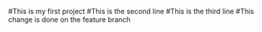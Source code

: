 #This is my first project
#This is the second line
#This is the third line
#This change is done on the feature branch